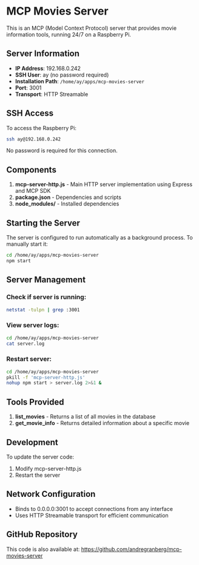 # MCP Movies Server

This is an MCP (Model Context Protocol) server that provides movie information tools, running 24/7 on a Raspberry Pi.

## Server Information

- **IP Address**: 192.168.0.242
- **SSH User**: ay (no password required)
- **Installation Path**: `/home/ay/apps/mcp-movies-server`
- **Port**: 3001
- **Transport**: HTTP Streamable

## SSH Access

To access the Raspberry Pi:
```bash
ssh ay@192.168.0.242
```

No password is required for this connection.

## Components

1. **mcp-server-http.js** - Main HTTP server implementation using Express and MCP SDK
2. **package.json** - Dependencies and scripts
3. **node_modules/** - Installed dependencies

## Starting the Server

The server is configured to run automatically as a background process. To manually start it:

```bash
cd /home/ay/apps/mcp-movies-server
npm start
```

## Server Management

### Check if server is running:
```bash
netstat -tulpn | grep :3001
```

### View server logs:
```bash
cd /home/ay/apps/mcp-movies-server
cat server.log
```

### Restart server:
```bash
cd /home/ay/apps/mcp-movies-server
pkill -f 'mcp-server-http.js'
nohup npm start > server.log 2>&1 &
```

## Tools Provided

1. **list_movies** - Returns a list of all movies in the database
2. **get_movie_info** - Returns detailed information about a specific movie

## Development

To update the server code:
1. Modify mcp-server-http.js
2. Restart the server

## Network Configuration

- Binds to 0.0.0.0:3001 to accept connections from any interface
- Uses HTTP Streamable transport for efficient communication

## GitHub Repository

This code is also available at: https://github.com/andregranberg/mcp-movies-server